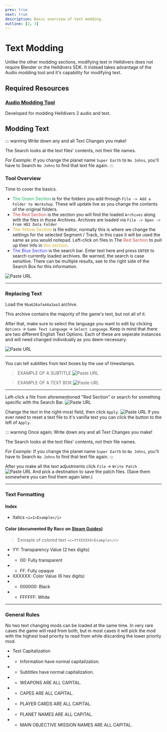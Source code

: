 ```yaml
---
prev: true
next: true
description: Basic overview of text modding.
outline: [2, 3]
---
```


# Text Modding
Unlike the other modding sections, modifying text in Helldivers does not require Blender or the Helldivers SDK. It instead takes advantage of the Audio modding tool and it's capability for modifying text.

## Required Resources

### [Audio Modding Tool](https://github.com/RaidingForPants/hd2-audio-modder/releases/)
Developed for modding Helldivers 2 audio and text.

## Modding Text

::: warning
Write down any and all Text Changes you make!

The Search looks at the text files' contents, not their file names.

*For Example:* If you change the planet name `Super Earth` to `No Johns`, you'll have to Search `No Johns` to find that text file again.
:::

### Tool Overview
Time to cover the basics.
- <font color="#26ae67">The Green Section</font> is for the folders you add through `File -> Add a Folder to Workshop`.  These will update live as you change the contents of the original folders.
- <font color="#c34949">The Red Section</font> is the section you will find the loaded `Archives` along with the files in those Archives.
Archives are loaded via `File -> Open -> From HD2 Data Folder`
- <font color="#cbad30">The Yellow Section</font> is file editor, normally this is where we change the settings for the selected Segment / Track, in this case it will be used the same as you would notepad.  Left-click on files in The <font color="#c34949">Red Section</font> to pull up their Info in <font color="#cbad30">this section</font>.
- <font color="#4540df">The Blue Section</font> is the search bar. Enter text here and press `ENTER` to search currently loaded archives. Be warned, the search is case sensitive. There can be multiple results, see to the right side of the Search Box for this information.

![Paste URL](..\public\images\audio-general\ToolOverview.png)

---

### Replacing Text
Load the `9ba626afa44a3aa3` archive.

This archive contains the majority of the game's text, but not all of it.

After that, make sure to select the language you want to edit by clicking `Options` -> `Game Text Language` -> `Select Language`. Keep in mind that there are two different English Text Options. Each of these are seperate instances and will need changed individually as you deem necessary.

![Paste URL](..\public\images\text-general\selectlanguage.png)

---

You can tell subtitles from text boxes by the use of timestamps.
> EXAMPLE OF A SUBTITLE
![Paste URL](..\public\images\text-general\subtitle-example.png)

> EXAMPLE OF A TEXT BOX
![Paste URL](..\public\images\text-general\textbox-example.png)

---

Left-click a file from aforementioned "Red Section" or search for something specific with the Search Bar.
![Paste URL](..\public\images\text-general\selectfile.png)

Change the text in the right-most field, then click `Apply`.
![Paste URL](..\public\images\text-general\apply.png)
If you ever need to reset a text file to it's vanilla text you can click the button to the left of `Apply`.

::: warning
Once again; Write down any and all Text Changes you make!

The Search looks at the text files' contents, not their file names.

*For Example:* If you change the planet name `Super Earth` to `No Johns`, you'll have to Search `No Johns` to find that text file again.
:::

After you make all the text adjustments click `File` -> `Write Patch`
![Paste URL](..\public\images\text-general\writepatch.png)
And pick a destination to save the patch files. (Save them somewhere you can find them again later.)

---

### Text Formatting
#### Index
- Italics `<i=1>Example</i>`

#### Color (documented By Racc on [Steam Guides](https://steamcommunity.com/sharedfiles/filedetails/?id=3368366348))
>Exmaple of colored text `<c=YYXXXXXX>Example</c>` <br> 
- YY: Transparency Value (2 hex digits)
- - 00: Fully transparent
- - FF: Fully opaque
- XXXXXX: Color Value (6 hex digits)
- - 000000: Black
- - FFFFFF: White

---

### General Rules
No two text changing mods can be loaded at the same time. In very rare cases the game will read from both, but in most cases it will pick the mod with the highest load priority to read from while discarding the lower priority mod.

- Text Capitalization
- - Information have normal capitalization.
- - Subtitles have normal capitalization.
- - WEAPONS ARE ALL CAPITAL.
- - CAPES ARE ALL CAPITAL.
- - PLAYER CARDS ARE ALL CAPITAL.
- - PLANET NAMES ARE ALL CAPITAL.
- - MAIN OBJECTIVE MISSION NAMES ARE ALL CAPITAL.
